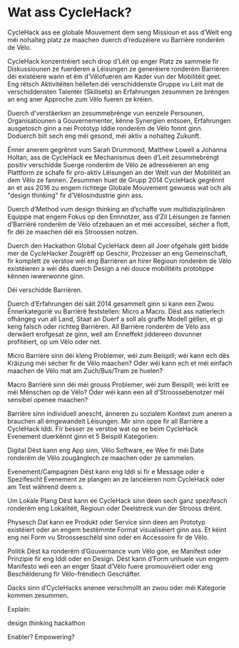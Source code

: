 # Wat ass CycleHack?
 
CycleHack ass ee globale Mouvement dem seng Missioun et ass d’Welt eng méi nohalteg platz ze maachen duerch d’reduzéiere vu Barrière ronderëm de Vëlo.
 
CycleHack konzentréiert sech drop d’Léit op enger Platz ze sammele fir Diskussiounen ze fuerderen a Léisungen ze generéiere ronderëm Barrièren déi existéiere wann et ëm d’Vëlofueren am Kader vun der Mobilitéit geet. Eng rëtsch Aktivitéiten hëllefen déi verschiddenste Gruppe vu Léit mat de verschiddensten Talenter (Skillsets) an Erfahrungen zesummen ze bréngen an eng aner Approche zum Vëlo fueren ze kréien.
 
Duerch d’verstäerken an zesummebrénge vun eenzele Persounen, Organisatiounen a Gouvernementer, kënne Synergien entsoen, Erfahrungen ausgetosch ginn a nei Prototyp Iddie ronderëm de Vëlo fonnt ginn. Doduerch bilt sech eng méi gesond, méi aktiv a nohalteg Zukunft.
 
Ënner anerem gegrënnt vum Sarah Drummond, Matthew Lowell a Johanna Holtan, ass de CycleHack ee Mechanismus deen d’Leit zesummebréngt positiv verschidde Suerge ronderëm de Vëlo ze adresséieren an eng Plattform ze schafe fir pro-aktiv Léisungen an der Welt vun der Mobilitéit an dem Vëlo ze fannen. Zesummen huet de Grupp 2014 CycleHack gegrënnt an et ass 2016 zu engem richtege Globale Mouvement gewuess wat och als "design thinking" fir d’Vëlosindustrie ginn ass.
 
Duerch d’Method vum design thinking an d’schaffe vum multidisziplinären Equippe mat engem Fokus op den Ennnotzer, ass d’Zil Léisungen ze fannen d’Barrièrë ronderëm de Vëlo ofzebauen an et méi accessibel, sécher a flott, fir déi ze maachen déi eis Stroossen notzen.
 
Duerch den Hackathon Global CycleHack deen all Joer ofgehale gëtt bidde mer de CycleHacker Zougrëff op Geschir, Prozesser an eng Gemeinschaft, fir komplett ze verstoe wéi eng Barrièren an hirer Regioun ronderëm de Vëlo existéieren a wéi dës duerch Design a néi douce mobilitéits prototippe kënnen iwwerwonne ginn.
 
Déi verschidde Barrièren.
 
Duerch d’Erfahrungen déi säit 2014 gesammelt ginn si kann een Zwou Ënnerkategorië vu Barrièrë feststellen: Micro a Macro.
Dëst ass natierlech ofhängeg vun all Land, Staat an Duerf a soll als graffe Modell gëllen, et gi keng falsch oder richteg Barrièren. All Barrière ronderëm de Vëlo ass derwäert erofgesat ze ginn, well am Enneffekt jiddereen dovunner profitéiert, op um Vëlo oder net.
 
Micro Barrière sinn déi kleng Problemer, wéi zum Beispill; wéi kann ech dës Kräizung méi sécher fir de Vëlo maachen? Oder wéi kann ech et méi einfach maachen de Vëlo mat am Zuch/Bus/Tram ze huelen?
 
Macro Barrièrë sinn déi méi grouss Problemer, wéi zum Beispill; wéi kritt ee méi Mënschen op de Vëlo? Oder wéi kann een all d’Stroossebenotzer méi sensibel openee maachen?
 
Barrière sinn individuell anescht, änneren zu sozialem Kontext zum aneren a brauchen all ëmgewandelt Léisungen. Mir sinn oppe fir all Barrière a CycleHack Iddi. Fir besser ze verstoe wat op ee beim CycleHack Evenement duerkënnt ginn et 5 Beispill Kategorien:
 
Digital
Dëst kann eng App sinn, Vëlo Software, ee Wee fir méi Date ronderëm de Vëlo zougänglech ze maachen oder ze sammelen.
 
Evenement/Campagnen
Dëst kann eng Iddi si fir e Message oder e Spezifescht Evenement ze plangen an ze lancéieren nom CycleHack oder am Test während deem s.
 
Um Lokale Plang
Dëst kann ee CycleHack sinn deen sech ganz spezifesch ronderëm eng Lokalitéit, Regioun oder Deelstreck vun der Strooss dréint.
 
Physesch
Dat kann ee Produkt oder Service sinn deen am Prototyp existéiert oder an engem bestëmmte Format visualiséiert ginn ass. Et kéint eng nei Form vu Stroosseschëld sinn oder en Accessoire fir de Vëlo.
 
Politik
Dëst ka ronderëm d’Gouvernance vum Vëlo goe, ee Manifest oder Prinzipie fir eng Iddi oder en Design. Dëst kann d’Form unhuele vun engem Manifesto wéi een an enger Staat d’Vëlo fuere promouvéiert oder eng Beschëlderung fir Vëlo-frëndlech Geschäfter.
 
Dacks sinn d’CycleHacks anenee verschmollt an zwou oder méi Kategorie kommen zesummen.
 
 
Explain:
 
design thinking
hackathon
 
 
Enabler?
Empowering? 